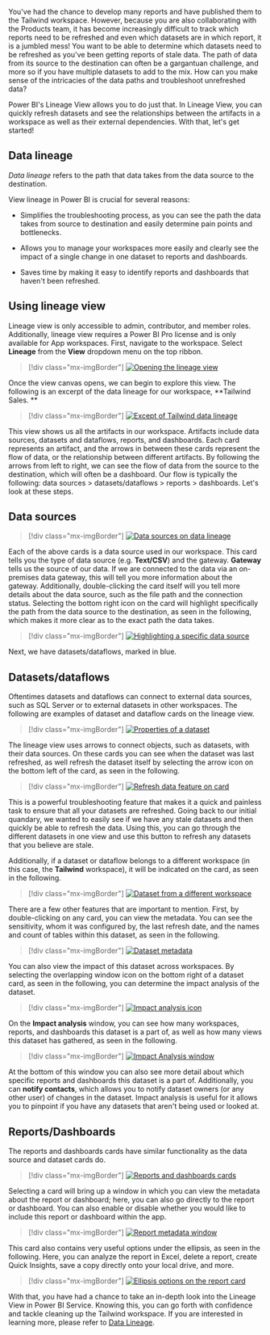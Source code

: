 You've had the chance to develop many reports and have published them to the Tailwind workspace. However, because you are also collaborating with the Products team, it has become increasingly difficult to track which reports need to be refreshed and even which datasets are in which report, it is a jumbled mess! You want to be able to determine which datasets need to be refreshed as you've been getting reports of stale data. The path of data from its source to the destination can often be a gargantuan challenge, and more so if you have multiple datasets to add to the mix. How can you make sense of the intricacies of the data paths and troubleshoot unrefreshed data?

Power BI's Lineage View allows you to do just that. In Lineage View, you can quickly refresh datasets and see the relationships between the artifacts in a workspace as well as their external dependencies. With that, let's get started!

## Data lineage 

*Data lineage* refers to the path that data takes from the data source to the destination.

View lineage in Power BI is crucial for several reasons:

-   Simplifies the troubleshooting process, as you can see the path the data takes from source to destination and easily determine pain points and bottlenecks.

-   Allows you to manage your workspaces more easily and clearly see the impact of a single change in one dataset to reports and dashboards.

-   Saves time by making it easy to identify reports and dashboards that haven't been refreshed.

## Using lineage view


Lineage view is only accessible to admin, contributor, and member roles. Additionally, lineage view requires a Power BI Pro license and is only available for App workspaces. First, navigate to the workspace. Select **Lineage** from the **View** dropdown menu on the top ribbon.

> [!div class="mx-imgBorder"]
> [![Opening the lineage view](../media/05-opening-lineage-view-ssm.png)](../media/05-opening-lineage-view-ssm.png#lightbox)

Once the view canvas opens, we can begin to explore this view. The following is an excerpt of the data lineage for our workspace, **Tailwind Sales. **

> [!div class="mx-imgBorder"]
> [![Except of Tailwind data lineage](../media/05-excerpt-lineage-ssm.png)](../media/05-excerpt-lineage-ssm.png#lightbox)

This view shows us all the artifacts in our workspace. Artifacts include data sources, datasets and dataflows, reports, and dashboards. Each card represents an artifact, and the arrows in between these cards represent the flow of data, or the relationship between different artifacts. By following the arrows from left to right, we can see the flow of data from the source to the destination, which will often be a dashboard. Our flow is typically the following: data sources > datasets/dataflows > reports > dashboards. Let's look at these steps.

## Data sources

> [!div class="mx-imgBorder"]
> [![Data sources on data lineage](../media/05-datasets-dataflows-lineage-view-3-ss.png)](../media/05-datasets-dataflows-lineage-view-3-ss.png#lightbox)

Each of the above cards is a data source used in our workspace. This card tells you the type of data source (e.g. **Text/CSV**) and the gateway. **Gateway** tells us the source of our data. If we are connected to the data via an on-premises data gateway, this will tell you more information about the gateway. Additionally, double-clicking the card itself will you tell more details about the data source, such as the file path and the connection status. Selecting the bottom right icon on the card will highlight specifically the path from the data source to the destination, as seen in the following, which makes it more clear as to the exact path the data takes.

> [!div class="mx-imgBorder"]
> [![Highlighting a specific data source](../media/05-card-icon-detail-ssm.png)](../media/05-card-icon-detail-ssm.png#lightbox)

Next, we have datasets/dataflows, marked in blue.

## Datasets/dataflows

Oftentimes datasets and dataflows can connect to external data sources, such as SQL Server or to external datasets in other workspaces. The following are examples of dataset and dataflow cards on the lineage view.

> [!div class="mx-imgBorder"]
> [![Properties of a dataset](../media/05-dataset-from-different-workspace-4-ssm.png)](../media/05-dataset-from-different-workspace-4-ssm.png#lightbox)

The lineage view uses arrows to connect objects, such as datasets, with their data sources. On these cards you can see when the dataset was last refreshed, as well refresh the dataset itself by selecting the arrow icon on the bottom left of the card, as seen in the following.

> [!div class="mx-imgBorder"]
> [![Refresh data feature on card](../media/05-opening-lineage-view-1-ssm.png)](../media/05-opening-lineage-view-1-ssm.png#lightbox)

This is a powerful troubleshooting feature that makes it a quick and painless task to ensure that all your datasets are refreshed. Going back to our initial quandary, we wanted to easily see if we have any stale datasets and then quickly be able to refresh the data. Using this, you can go through the different datasets in one view and use this button to refresh any datasets that you believe are stale.

Additionally, if a dataset or dataflow belongs to a different workspace (in this case, the **Tailwind** workspace), it will be indicated on the card, as seen in the following.

> [!div class="mx-imgBorder"]
> [![Dataset from a different workspace](../media/05-card-metadata-4-ssm.png)](../media/05-card-metadata-4-ssm.png#lightbox)

There are a few other features that are important to mention. First, by double-clicking on any card, you can view the metadata. You can see the sensitivity, whom it was configured by, the last refresh date, and the names and count of tables within this dataset, as seen in the following.

> [!div class="mx-imgBorder"]
> [![Dataset metadata](../media/05-card-icon-detail-2-ssm.png)](../media/05-card-icon-detail-2-ssm.png#lightbox)

You can also view the impact of this dataset across workspaces. By selecting the overlapping window icon on the bottom right of a dataset card, as seen in the following, you can determine the impact analysis of the dataset.

> [!div class="mx-imgBorder"]
> [![Impact analysis icon](../media/05-impact-analysis-icon-5-ssm.png)](../media/05-impact-analysis-icon-5-ssm.png#lightbox)

On the **Impact analysis** window, you can see how many workspaces, reports, and dashboards this dataset is a part of, as well as how many views this dataset has gathered, as seen in the following.

> [!div class="mx-imgBorder"]
> [![Impact Analysis window](../media/05-excerpt-lineage-2-ssm.png)](../media/05-excerpt-lineage-2-ssm.png#lightbox)

At the bottom of this window you can also see more detail about which specific reports and dashboards this dataset is a part of. Additionally, you can **notify contacts**, which allows you to notify dataset owners (or any other user) of changes in the dataset. Impact analysis is useful for it allows you to pinpoint if you have any datasets that aren't being used or looked at.

## Reports/Dashboards 

The reports and dashboards cards have similar functionality as the data source and dataset cards do.

> [!div class="mx-imgBorder"]
> [![Reports and dashboards cards](../media/05-report-metadata-7-ssm.png)](../media/05-report-metadata-7-ssm.png#lightbox)

Selecting a card will bring up a window in which you can view the metadata about the report or dashboard; here, you can also go directly to the report or dashboard. You can also enable or disable whether you would like to include this report or dashboard within the app.

> [!div class="mx-imgBorder"]
> [![Report metadata window](../media/05-refresh-feature-card-8-ssm.png)](../media/05-refresh-feature-card-8-ssm.png#lightbox)

This card also contains very useful options under the ellipsis, as seen in the following. Here, you can analyze the report in Excel, delete a report, create Quick Insights, save a copy directly onto your local drive, and more.

> [!div class="mx-imgBorder"]
> [![Ellipsis options on the report card](../media/05-ellipsis-on-report-card-ss.png)](../media/05-ellipsis-on-report-card-ss.png#lightbox)

With that, you have had a chance to take an in-depth look into the Lineage View in Power BI Service. Knowing this, you can go forth with confidence and tackle cleaning up the Tailwind workspace. If you are interested in learning more, please refer to [Data Lineage](https://docs.microsoft.com/power-bi/collaborate-share/service-data-lineage/?azure-portal=true).
